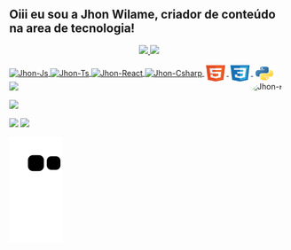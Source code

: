 ## Oiii eu sou a Jhon Wilame, criador de conteúdo na area de tecnologia!
<div align="center">
  <a href="https://github.com/jhonwilame">
  <img height="180em" src="https://github-readme-stats.vercel.app/api?username=jhonwilame&show_icons=true&theme=dark&include_all_commits=true&count_private=true"/>
  <img height="180em" src="https://github-readme-stats.vercel.app/api/top-langs/?username=jhonwilame&layout=compact&langs_count=7&theme=dark"/>
</div>
<div style="display: inline_block"><br>
  <img align="center" alt="Jhon-Js" height="30" width="40" src="https://cdn.jsdelivr.net/gh/devicons/devicon/icons/terraform/terraform-original.svg">
  <img align="center" alt="Jhon-Ts" height="30" width="40" src="https://cdn.jsdelivr.net/gh/devicons/devicon/icons/ansible/ansible-original.svg">
  <img align="center" alt="Jhon-React" height="30" width="40" src="https://cdn.jsdelivr.net/gh/devicons/devicon/icons/azure/azure-original.svg">
  <img align="center" alt="Jhon-Csharp" height="90" width="80" src="https://cdn.jsdelivr.net/gh/devicons/devicon/icons/amazonwebservices/amazonwebservices-plain-wordmark.svg">
  <img align="center" alt="Rafa-HTML" height="30" width="40" src="https://raw.githubusercontent.com/devicons/devicon/master/icons/html5/html5-original.svg">
  <img align="center" alt="Rafa-CSS" height="30" width="40" src="https://raw.githubusercontent.com/devicons/devicon/master/icons/css3/css3-original.svg">
  <img align="center" alt="Rafa-Python" height="30" width="40" src="https://raw.githubusercontent.com/devicons/devicon/master/icons/python/python-original.svg">
  
  <img align="right" alt="Jhon-FT" height="300" style="border-radius:80px;" src="https://media.discordapp.net/attachments/981210140135018529/981213187506581504/ReadyPlayerMe-Avatar.png?width=485&height=485">
</div>
  
 
 
<div> 
  <a href="em breve" target="_blank"><img src="https://img.shields.io/badge/YouTube-FF0000?style=for-the-badge&logo=youtube&logoColor=white" target="_blank"></a>
  
  <a href="https://www.instagram.com/wilamejrofc/" target="_blank"><img src="https://img.shields.io/badge/-Instagram-%23E4405F?style=for-the-badge&logo=instagram&logoColor=white" target="_blank"></a>

  <a href = "wilamejhon@gmail.com"><img src="https://img.shields.io/badge/-Gmail-%23333?style=for-the-badge&logo=gmail&logoColor=white" target="_blank"></a>
  <a href="https://www.linkedin.com/in/jhon-wilame-57a3801a6/" target="_blank"><img src="https://img.shields.io/badge/-LinkedIn-%230077B5?style=for-the-badge&logo=linkedin&logoColor=white" target="_blank"></a> 
 
  ![Snake animation](https://github.com/jhonwilame/jhonwilame/blob/output/github-contribution-grid-snake.svg)
 
</div>
